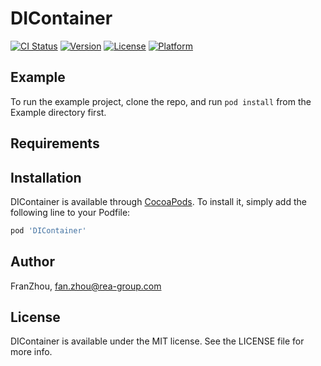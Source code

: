 # DIContainer

[![CI Status](https://img.shields.io/travis/FranZhou/DIContainer.svg?style=flat)](https://travis-ci.org/FranZhou/DIContainer)
[![Version](https://img.shields.io/cocoapods/v/DIContainer.svg?style=flat)](https://cocoapods.org/pods/DIContainer)
[![License](https://img.shields.io/cocoapods/l/DIContainer.svg?style=flat)](https://cocoapods.org/pods/DIContainer)
[![Platform](https://img.shields.io/cocoapods/p/DIContainer.svg?style=flat)](https://cocoapods.org/pods/DIContainer)

## Example

To run the example project, clone the repo, and run `pod install` from the Example directory first.

## Requirements

## Installation

DIContainer is available through [CocoaPods](https://cocoapods.org). To install
it, simply add the following line to your Podfile:

```ruby
pod 'DIContainer'
```

## Author

FranZhou, fan.zhou@rea-group.com

## License

DIContainer is available under the MIT license. See the LICENSE file for more info.
